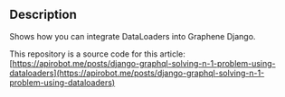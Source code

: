 ## Description

Shows how you can integrate DataLoaders into Graphene Django.

This repository is a source code for this article: [https://apirobot.me/posts/django-graphql-solving-n-1-problem-using-dataloaders](https://apirobot.me/posts/django-graphql-solving-n-1-problem-using-dataloaders)
